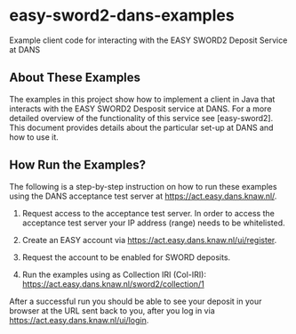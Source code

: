 easy-sword2-dans-examples
=========================

Example client code for interacting with the EASY SWORD2 Deposit Service at DANS


About These Examples
--------------------

The examples in this project show how to implement a client in Java that interacts with the
EASY SWORD2 Desposit service at DANS. For a more detailed overview of the functionality of this
service see [easy-sword2]. This document provides details about the particular set-up at DANS
and how to use it.


How Run the Examples?
---------------------

The following is a step-by-step instruction on how to run these examples using the DANS
acceptance test server at https://act.easy.dans.knaw.nl/.

1. Request access to the acceptance test server. In order to access the acceptance test server
   your IP address (range) needs to be whitelisted.
    
2. Create an EASY account via https://act.easy.dans.knaw.nl/ui/register.

3. Request the account to be enabled for SWORD deposits.

4. Run the examples using as Collection IRI (Col-IRI): https://act.easy.dans.knaw.nl/sword2/collection/1

After a successful run you should be able to see your deposit in your browser at the URL sent back to you, after
you log in via https://act.easy.dans.knaw.nl/ui/login.


